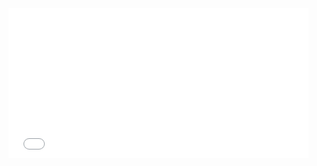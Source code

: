 <iframe width="480" height="240" frameborder="0" scrolling="no" allowfullscreen sandbox src="//plot.ly/dashboard/Burd89:2/embed"></iframe>
